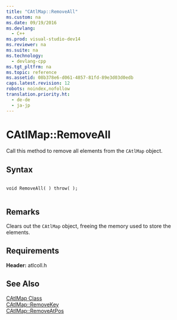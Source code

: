 ```yaml
---
title: "CAtlMap::RemoveAll"
ms.custom: na
ms.date: 09/19/2016
ms.devlang: 
  - C++
ms.prod: visual-studio-dev14
ms.reviewer: na
ms.suite: na
ms.technology: 
  - devlang-cpp
ms.tgt_pltfrm: na
ms.topic: reference
ms.assetid: 08b378e6-d061-4857-81fd-89e3d03d0edb
caps.latest.revision: 12
robots: noindex,nofollow
translation.priority.ht: 
  - de-de
  - ja-jp
---
```

# CAtlMap::RemoveAll
Call this method to remove all elements from the `CAtlMap` object.  
  
## Syntax  
  
```  
  
void RemoveAll( ) throw( );  
  
```  
  
## Remarks  
 Clears out the `CAtlMap` object, freeing the memory used to store the elements.  
  
## Requirements  
 **Header:** atlcoll.h  
  
## See Also  
 [CAtlMap Class](../vs140/CAtlMap-Class.md)   
 [CAtlMap::RemoveKey](../vs140/CAtlMap--RemoveKey.md)   
 [CAtlMap::RemoveAtPos](../vs140/CAtlMap--RemoveAtPos.md)